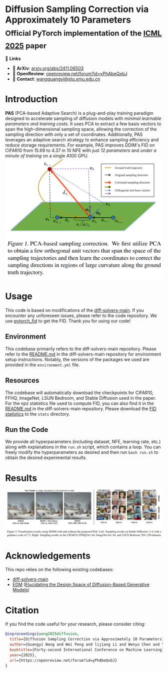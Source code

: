 # Diffusion Sampling Correction via Approximately 10 Parameters<br><sub>Official PyTorch implementation of the [ICML 2025](https://openreview.net/forum?id=yPhAbeQxbJ) paper</sub>

🔗 **Links**  
- 📄 **ArXiv**: [arxiv.org/abs/2411.06503](https://arxiv.org/abs/2411.06503)  
- 📝 **OpenReview**: [openreview.net/forum?id=yPhAbeQxbJ](https://openreview.net/forum?id=yPhAbeQxbJ)  
- 📧 **Contact**: [wangguangyi@stu.xmu.edu.cn](mailto:wangguangyi@stu.xmu.edu.cn)

# Introduction
**PAS** (PCA-based Adaptive Search) is a plug-and-play training paradigm designed to accelerate sampling of diffusion models with *minimal learnable parameters and training costs*. It uses PCA to extract a few basis vectors to span the high-dimensional sampling space, allowing the correction of the sampling direction with only a set of coordinates. Additionally, PAS leverages an adaptive search strategy to enhance sampling efficiency and reduce storage requirements. For example, PAS improves DDIM's FID on CIFAR10 from 15.69 to 4.37 in 10 NFE with just *12 parameters* and *under a minute of training* on a single A100 GPU.
![Alt text](assets/PAS.png)

# Usage
This code is based on modifications of the [diff-solvers-main](https://github.com/zju-pi/diff-sampler/tree/main/diff-solvers-main). If you encounter any unforeseen issues, please refer to the code repository. We use [pytorch_fid](https://github.com/mseitzer/pytorch-fid) to get the FID. Thank you for using our code!

## Environment
This codebase primarily refers to the diff-solvers-main repository. Please refer to the [README.md](https://github.com/zju-pi/diff-sampler/blob/main/diff-solvers-main/README.md) in the diff-solvers-main repository for environment setup instructions. Notably, the versions of the packages we used are provided in the `environment.yml` file.

## Resources
The codebase will automatically download the checkpoints for CIFAR10, FFHQ, ImageNet, LSUN Bedroom, and Stable Diffusion used in the paper. For the npz statistics file used to compute FID, you can also find it in the [README.md](https://github.com/zju-pi/diff-sampler/blob/main/diff-solvers-main/README.md) in the diff-solvers-main repository. Please download the [FID statistics](https://drive.google.com/drive/folders/1f8qf5qtUewCdDrkExK_Tk5-qC-fNPKpL) to the `stats` directory.

## Run the Code
We provide all hyperparameters (including dataset, NFE, learning rate, etc.) along with explanations in the `run.sh` script, which contains a loop. You can freely modify the hyperparameters as desired and then run `bash run.sh` to obtain the desired experimental results.

# Results
![Alt text](assets/Sampling_Results.png)

# Acknowledgements
This repo relies on the following existing codebases:
- [diff-solvers-main](https://github.com/zju-pi/diff-sampler/tree/main/diff-solvers-main)
- [EDM](https://github.com/NVlabs/edm) ([Elucidating the Design Space of Diffusion-Based Generative Models](https://arxiv.org/abs/2206.00364))

# Citation
If you find the code useful for your research, please consider citing:

```bibtex
@inproceedings{wang2025diffusion,
  title={Diffusion Sampling Correction via Approximately 10 Parameters},
  author={Guangyi Wang and Wei Peng and lijiang Li and Wenyu Chen and Yuren Cai and Song-Zhi Su},
  booktitle={Forty-second International Conference on Machine Learning},
  year={2025},
  url={https://openreview.net/forum?id=yPhAbeQxbJ}
}
